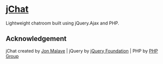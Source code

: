# [jChat](https://github.com/jonmalave/jChat)
Lightweight chatroom built using jQuery.Ajax and PHP.

## Acknowledgement

jChat created by [Jon Malave](http://jonmalave.com) | jQuery by [jQuery Foundation](https://jquery.org/team/) | PHP by [PHP Group](https://secure.php.net/) 
